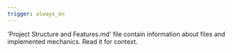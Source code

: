 ```yaml
---
trigger: always_on
---
```


'Project Structure and Features.md' file contain information about files and implemented mechanics. Read it for context.